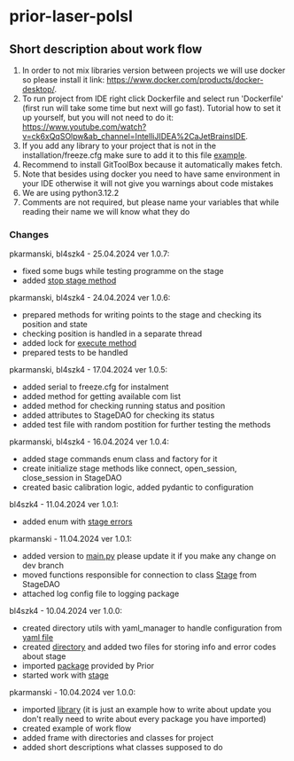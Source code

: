 # prior-laser-polsl

## Short description about work flow
1. In order to not mix libraries version between projects we will use docker so please install it link: https://www.docker.com/products/docker-desktop/.
2. To run project from IDE right click Dockerfile and select run 'Dockerfile' (first run will take some time but next will go fast). Tutorial how to set it up yourself, but you will not need to do it: https://www.youtube.com/watch?v=ck6xQqSOlpw&ab_channel=IntelliJIDEA%2CaJetBrainsIDE.
3. If you add any library to your project that is not in the installation/freeze.cfg make sure to add it to this file [example](installation/freeze.cfg:1).
4. Recommend to install GitToolBox because it automatically makes fetch. 
5. Note that besides using docker you need to have same environment in your IDE otherwise it will not give you warnings about code mistakes
6. We are using python3.12.2
7. Comments are not required, but please name your variables that while reading their name we will know what they do

### Changes
pkarmanski, bl4szk4 - 25.04.2024 ver 1.0.7:
- fixed some bugs while testing programme on the stage
- added [stop stage method](app/stage/daos/stage_dao.py)

pkarmanski, bl4szk4 - 24.04.2024 ver 1.0.6:
- prepared methods for writing points to the stage and checking its position and state
- checking position is handled in a separate thread
- added lock for [execute method](app/stage/daos/stage_connector.py)
- prepared tests to be handled

pkarmanski, bl4szk4 - 17.04.2024 ver 1.0.5:
- added serial to freeze.cfg for instalment
- added method for getting available com list
- added method for checking running status and position
- added attributes to StageDAO for checking its status
- added test file with random postition for further testing the methods

pkarmanski, bl4szk4 - 16.04.2024 ver 1.0.4:
- added stage commands enum class and factory for it
- create initialize stage methods like connect, open_session, close_session in StageDAO
- created basic calibration logic, added pydantic to configuration

bl4szk4 - 11.04.2024 ver 1.0.1:
- added enum with [stage errors](app/stage/enums/error_codes.py)

pkarmanski - 11.04.2024 ver 1.0.1:
- added version to [main.py](main.py:3) please update it if you make any change on dev branch
- moved functions responsible for connection to class [Stage](app/stage/daos/stage/stage.py:9) from StageDAO
- attached log config file to logging package

bl4szk4 - 10.04.2024 ver 1.0.0:
- created directory utils with yaml_manager to handle configuration from [yaml file](config.yaml)
- created [directory](app/messages) and added two files for storing info and error codes about stage
- imported [package](app/stage/x64) provided by Prior
- started work with [stage](app/stage/daos/stage_dao.py)

pkarmanski - 10.04.2024 ver 1.0.0:
- imported [library](main.py:1) (it is just an example how to write about update you don't really need to write about every package you have imported)
- created example of work flow
- added frame with directories and classes for project
- added short descriptions what classes supposed to do



